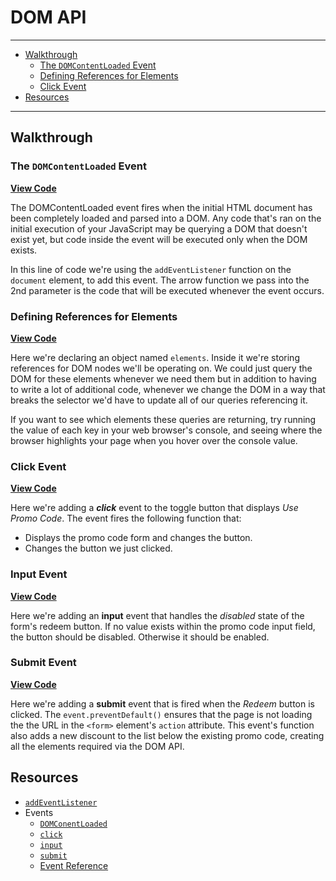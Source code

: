 # DOM API

***
- [Walkthrough](#walkthrough)
	- [The `DOMContentLoaded` Event](#the-domcontentloaded-event)
	- [Defining References for Elements](#defining-references-for-elements)
	- [Click Event](#click-event)
- [Resources](#resources)
***


## Walkthrough

### The `DOMContentLoaded` Event

[**View Code**](https://github.com/York-U-Fullstack-FS1010/dom-api/blob/master/public/main.js#L1)

The DOMContentLoaded event fires when the initial HTML document has been completely loaded and parsed into a DOM. Any code that's ran on the initial execution of your JavaScript may be querying a DOM that doesn't exist yet, but code inside the event will be executed only when the DOM exists.

In this line of code we're using the `addEventListener` function on the `document` element, to add this event. The arrow function we pass into the 2nd parameter is the code that will be executed whenever the event occurs.


### Defining References for Elements

[**View Code**](https://github.com/York-U-Fullstack-FS1010/dom-api/blob/master/public/main.js#L2)

Here we're declaring an object named `elements`. Inside it we're storing references for DOM nodes we'll be operating on. We could just query the DOM for these elements whenever we need them but in addition to having to write a lot of additional code, whenever we change the DOM in a way that breaks the selector we'd have to update all of our queries referencing it.

If you want to see which elements these queries are returning, try running the value of each key in your web browser's console, and seeing where the browser highlights your page when you hover over the console value.


### Click Event

[**View Code**](https://github.com/York-U-Fullstack-FS1010/dom-api/blob/master/public/main.js#L12)

Here we're adding a ***click*** event to the toggle button that displays _Use Promo Code_. The event fires the following function that:

- Displays the promo code form and changes the button.
- Changes the button we just clicked.


### Input Event

[**View Code**](https://github.com/York-U-Fullstack-FS1010/dom-api/blob/master/public/main.js#L37)

Here we're adding an **input** event that handles the _disabled_ state of the form's redeem button. If no value exists within the promo code input field, the button should be disabled. Otherwise it should be enabled.


### Submit Event

[**View Code**](https://github.com/York-U-Fullstack-FS1010/dom-api/blob/master/public/main.js#L54)

Here we're adding a **submit** event that is fired when the _Redeem_ button is clicked. The `event.preventDefault()` ensures that the page is not loading the the URL in the `<form>` element's `action` attribute. This event's function also adds a new discount to the list below the existing promo code, creating all the elements required via the DOM API.




## Resources

- [`addEventListener`](https://developer.mozilla.org/en-US/docs/Web/API/EventTarget/addEventListener)
- Events
	- [`DOMConentLoaded`](https://javascript.info/onload-ondomcontentloaded#domcontentloaded)
	- [`click`](https://developer.mozilla.org/en-US/docs/Web/Events/click)
	- [`input`](https://developer.mozilla.org/en-US/docs/Web/Events/input)
	- [`submit`](https://developer.mozilla.org/en-US/docs/Web/Events/submit)
	- [Event Reference](https://developer.mozilla.org/en-US/docs/Web/Events)
